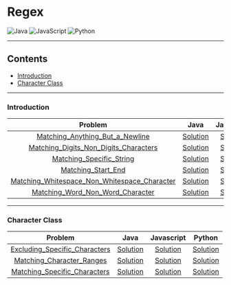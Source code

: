 # Regex
![Java](https://img.shields.io/badge/Java-ED8B00?style=for-the-badge&logo=openjdk&logoColor=white)
![JavaScript](https://img.shields.io/badge/JavaScript-F7DF1E?style=for-the-badge&logo=javascript&logoColor=white)
![Python](https://img.shields.io/badge/Python-3776AB?style=for-the-badge&logo=python&logoColor=white)
___
## Contents
* [Introduction](#Introduction)
* [Character Class](#Character-Class)
___
### Introduction
Problem | Java | Javascript | Python
:---: | :---: | :---: | :---:
[Matching_Anything_But_a_Newline](Regex/pdf/matching-anything-but-new-line.pdf) | [Solution](Regex/java/Matching_Anything_But_a_Newline.java) | [Solution](Regex/javascript/Matching_Anything_But_a_Newline.js) | [Solution](Regex/python/Matching_Anything_But_a_Newline.py)
[Matching_Digits_Non_Digits_Characters](Regex/pdf/matching-digits-non-digit-character.pdf) | [Solution](Regex/java/Matching_Digits_Non_Digits_Characters.java) | [Solution](Regex/javascript/Matching_Digits_Non_Digits_Characters.js) | [Solution](Regex/python/Matching_Digits_Non_Digits_Characters.py)
[Matching_Specific_String](Regex/pdf/matching-specific-string.pdf) | [Solution](Regex/java/Matching_Specific_String.java) | [Solution](Regex/javascript/Matching_Specific_String.js) | [Solution](Regex/python/Matching_Specific_String.py)
[Matching_Start_End](Regex/pdf/matching-start-end.pdf) | [Solution](Regex/java/Matching_Start_End.java) | [Solution](Regex/javascript/Matching_Start_End.js) | [Solution](Regex/python/Matching_Start_End.py)
[Matching_Whitespace_Non_Whitespace_Character](Regex/pdf/matching-whitespace-non-whitespace-character.pdf) | [Solution](Regex/java/Matching_Whitespace_Non_Whitespace_Character.java) | [Solution](Regex/javascript/Matching_Whitespace_Non_Whitespace_Character.js) | [Solution](Regex/python/Matching_Whitespace_Non_Whitespace_Character.py)
[Matching_Word_Non_Word_Character](Regex/pdf/matching-word-non-word.pdf) | [Solution](Regex/java/Matching_Word_Non_Word_Character.java) | [Solution](Regex/javascript/Matching_Word_Non_Word_Character.js) | [Solution](Regex/python/Matching_Word_Non_Word_Character.py)
___
### Character Class
Problem | Java | Javascript | Python
:---: | :---: | :---: | :---:
[Excluding_Specific_Characters](Regex/pdf/excluding-specific-characters.pdf) | [Solution](Regex/java/Excluding_Specific_Characters.java) | [Solution](Regex/javascript/Excluding_Specific_Characters.js) | [Solution](Regex/python/Excluding_Specific_Characters.py)
[Matching_Character_Ranges](Regex/pdf/matching-range-of-characters.pdf) | [Solution](Regex/java/Matching_Character_Ranges.java) | [Solution](Regex/javascript/Matching_Character_Ranges.js) | [Solution](Regex/python/Matching_Character_Ranges.py)
[Matching_Specific_Characters](Regex/pdf/matching-specific-characters.pdf) | [Solution](Regex/java/Matching_Specific_Characters.java) | [Solution](Regex/javascript/Matching_Specific_Characters.js) | [Solution](Regex/python/Matching_Specific_Characters.py)